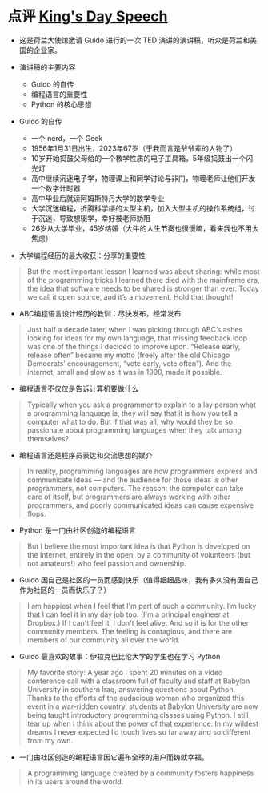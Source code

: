 # 点评 [King's Day Speech][1]

- 这是荷兰大使馆邀请 Guido 进行的一次 TED 演讲的演讲稿，听众是荷兰和美国的企业家。

- 演讲稿的主要内容
  - Guido 的自传
  - 编程语言的重要性
  - Python 的核心思想

- Guido 的自传
  - 一个 nerd，一个 Geek
  - 1956年1月31日出生，2023年67岁（于我而言是爷爷辈的人物了）
  - 10岁开始捣鼓父母给的一个教学性质的电子工具箱，5年级捣鼓出一个闪光灯
  - 高中继续沉迷电子学，物理课上和同学讨论与非门，物理老师让他们开发一个数字计时器
  - 高中毕业后就读阿姆斯特丹大学的数学专业
  - 大学沉迷编程，折腾科学楼的大型主机，加入大型主机的操作系统组，过于沉迷，导致想辍学，幸好被老师劝阻
  - 26岁从大学毕业，45岁结婚（大牛的人生节奏也很慢嘛，看来我也不用太焦虑）

- 大学编程经历的最大收获：分享的重要性

> But the most important lesson I learned was about sharing:
> while most of the programming tricks I learned there died with the mainframe era,
> the idea that software needs to be shared is stronger than ever. Today we call it open source, and it’s a movement. Hold that thought!

- ABC编程语言设计经历的教训：尽快发布，经常发布

> Just half a decade later, when I was picking through ABC’s ashes looking for ideas for my own language,
> that missing feedback loop was one of the things I decided to improve upon.
> “Release early, release often” became my motto
> (freely after the old Chicago Democrats’ encouragement, “vote early, vote often”).
> And the internet, small and slow as it was in 1990, made it possible.

- 编程语言不仅仅是告诉计算机要做什么

> Typically when you ask a programmer to explain to a lay person what a programming language is,
> they will say that it is how you tell a computer what to do.
> But if that was all, why would they be so passionate about programming languages when they talk among themselves?

- 编程语言还是程序员表达和交流思想的媒介

> In reality, programming languages are how programmers express and communicate ideas —
> and the audience for those ideas is other programmers, not computers.
> The reason: the computer can take care of itself,
> but programmers are always working with other programmers, and poorly communicated ideas can cause expensive flops.

- Python 是一门由社区创造的编程语言

> But I believe the most important idea is that Python is developed on the Internet, entirely in the open,
> by a community of volunteers (but not amateurs!) who feel passion and ownership.

- Guido 因自己是社区的一员而感到快乐（值得细细品味，我有多久没有因自己作为社区的一员而快乐了？）

> I am happiest when I feel that I'm part of such a community.
> I’m lucky that I can feel it in my day job too. (I'm a principal engineer at Dropbox.)
> If I can't feel it, I don't feel alive.
> And so it is for the other community members.
> The feeling is contagious, and there are members of our community all over the world.

- Guido 最喜欢的故事：伊拉克巴比伦大学的学生也在学习 Python

> My favorite story:
> A year ago I spent 20 minutes on a video conference call with a classroom full of faculty and staff at Babylon University in southern Iraq, answering questions about Python.
> Thanks to the efforts of the audacious woman who organized this event in a war-ridden country, students at Babylon University are now being taught introductory programming classes using Python.
> I still tear up when I think about the power of that experience.
> In my wildest dreams I never expected I’d touch lives so far away and so different from my own.

- 一门由社区创造的编程语言因它遍布全球的用户而铸就幸福。

> A programming language created by a community fosters happiness in its users around the world.

  [1]: http://neopythonic.blogspot.com/2016/04/kings-day-speech.html